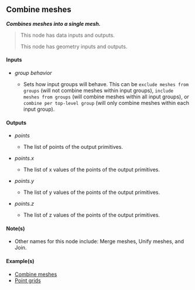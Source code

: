 ## Combine meshes

**_Combines meshes into a single mesh._**

> This node has data inputs and outputs.
>
> This node has geometry inputs and outputs.


#### Inputs

* _group behavior_

  * Sets how input groups will behave. This can be `exclude meshes from groups` (will not combine meshes within input groups), `include meshes from groups` (will combine meshes within all input groups), or `combine per top-level group` (will only combine meshes within each input group).


#### Outputs

* _points_

  * The list of points of the output primitives.

* _points.x_

  * The list of x values of the points of the output primitives.

* _points.y_

  * The list of y values of the points of the output primitives.

* _points.z_

  * The list of z values of the points of the output primitives.


#### Note(s)



* Other names for this node include: Merge meshes, Unify meshes, and Join.


#### Example(s)



* <a href="https://creator.trimble.com/graph?assetURI=whp:99cc263d-67d8-4de1-9f6f-4a0bd4f2d975&version=latest" target="_blank">Combine meshes</a>
* <a href="https://creator.trimble.com/graph?assetURI=whp:5866ad6e-2308-4113-b199-d6d875b7a175&version=latest" target="_blank">Point grids</a>
